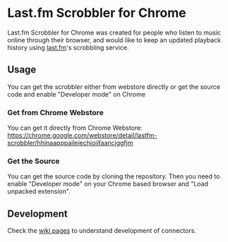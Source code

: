 # Last.fm Scrobbler for Chrome

Last.fm Scrobbler for Chrome was created for people who listen to music
online through their browser, and would like to keep an updated playback
history using [last.fm](http://www.last.fm/)'s scrobbling service.

## Usage
You can get the scrobbler either from webstore directly or get the source code and enable "Developer mode" on Chrome

### Get from Chrome Webstore
You can get it directly from Chrome Webstore: 
https://chrome.google.com/webstore/detail/lastfm-scrobbler/hhinaapppaileiechjoiifaancjggfjm

### Get the Source
You can get the source code by cloning the repository. Then you need to enable "Developer mode" on your Chrome based 
browser and "Load unpacked extension".

## Development
Check the [wiki pages](./wiki) to understand development of connectors.
